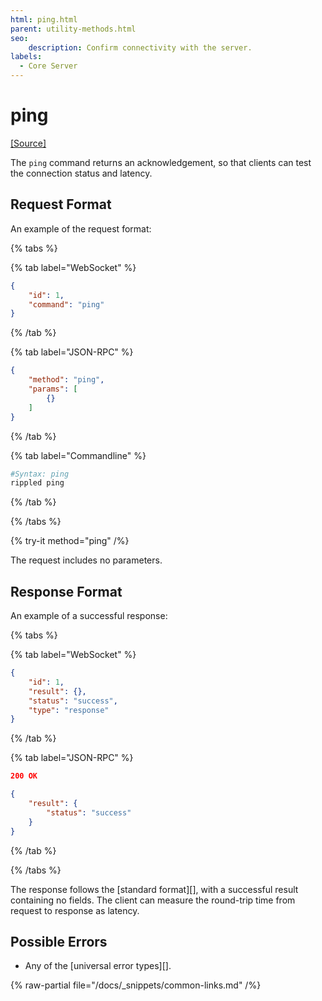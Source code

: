 ```yaml
---
html: ping.html
parent: utility-methods.html
seo:
    description: Confirm connectivity with the server.
labels:
  - Core Server
---
```

# ping
[[Source]](https://github.com/XRPLF/rippled/blob/master/src/ripple/rpc/handlers/Ping.cpp "Source")

The `ping` command returns an acknowledgement, so that clients can test the connection status and latency.

## Request Format
An example of the request format:

{% tabs %}

{% tab label="WebSocket" %}
```json
{
    "id": 1,
    "command": "ping"
}
```
{% /tab %}

{% tab label="JSON-RPC" %}
```json
{
    "method": "ping",
    "params": [
        {}
    ]
}
```
{% /tab %}

{% tab label="Commandline" %}
```sh
#Syntax: ping
rippled ping
```
{% /tab %}

{% /tabs %}

{% try-it method="ping" /%}

The request includes no parameters.

## Response Format

An example of a successful response:

{% tabs %}

{% tab label="WebSocket" %}
```json
{
    "id": 1,
    "result": {},
    "status": "success",
    "type": "response"
}
```
{% /tab %}

{% tab label="JSON-RPC" %}
```json
200 OK

{
    "result": {
        "status": "success"
    }
}
```
{% /tab %}

{% /tabs %}

The response follows the [standard format][], with a successful result containing no fields. The client can measure the round-trip time from request to response as latency.

## Possible Errors

* Any of the [universal error types][].

{% raw-partial file="/docs/_snippets/common-links.md" /%}
